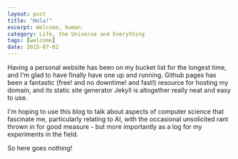 ```yaml
---
layout: post
title: "Hola!"
excerpt: Welcome, human.
category: Life, the Universe and Everything
tags: [welcome]
date: 2015-07-02
---
```

<p>
Having a personal website has been on my bucket list for the longest time, and I'm glad to have finally have one up and running. Github pages has been a fantastic (free! and no downtime! and fast!) resource for hosting my domain, and its static site generator Jekyll is altogether really neat and easy to use.</p>

<p>
I'm hoping to use this blog to talk about aspects of computer science that fascinate me, particularly relating to AI, with the occasional unsolicited rant thrown in for good measure - but more importantly as a log for my experiments in the field.</p>
<p>
So here goes nothing!</p>
